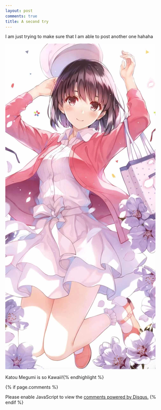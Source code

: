```yaml
---
layout: post
comments: true
title: A second try
---
```


I am just trying to make sure that I am able to post another one hahaha

![megumi](https://raw.githubusercontent.com/CharlieDn/CharlieDn.github.io/master/images/megumi.jpg)

Katou Megumi is so Kawaii!{% endhighlight %}





{% if page.comments %}
<div id="disqus_thread"></div>
<script>
    /**
    *  RECOMMENDED CONFIGURATION VARIABLES: EDIT AND UNCOMMENT THE SECTION BELOW TO INSERT DYNAMIC VALUES FROM YOUR PLATFORM OR CMS.
    *  LEARN WHY DEFINING THESE VARIABLES IS IMPORTANT: https://disqus.com/admin/universalcode/#configuration-variables    */
    /*
    var disqus_config = function () {
    this.page.url = https://charliedn.github.io/a-second-try/;  // Replace PAGE_URL with your page's canonical URL variable
    this.page.identifier = CharlieDn; // Replace PAGE_IDENTIFIER with your page's unique identifier variable
    };
    */
    (function() { // DON'T EDIT BELOW THIS LINE
    var d = document, s = d.createElement('script');
    s.src = 'https://charliedn.disqus.com/embed.js';
    s.setAttribute('data-timestamp', +new Date());
    (d.head || d.body).appendChild(s);
    })();
</script>
<noscript>Please enable JavaScript to view the <a href="https://disqus.com/?ref_noscript">comments powered by Disqus.</a></noscript>
{% endif %}
